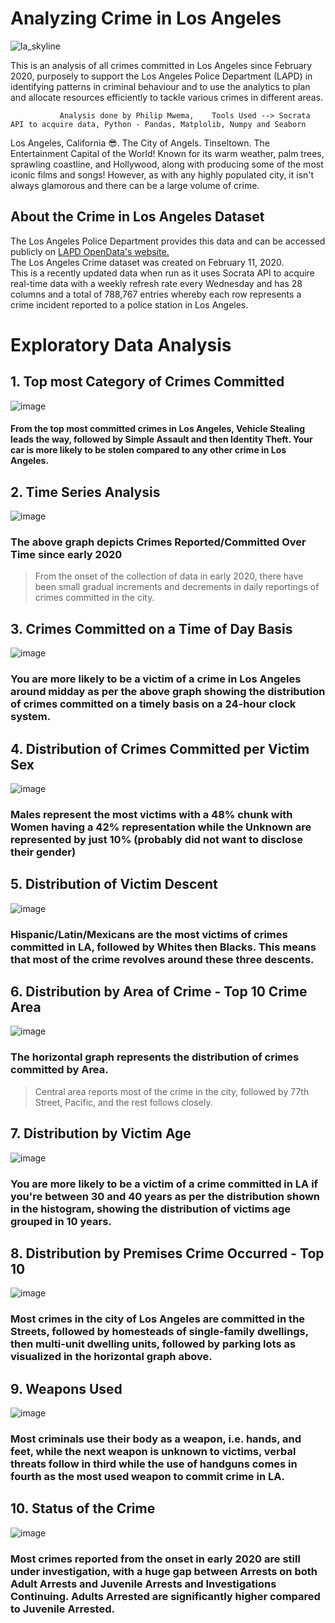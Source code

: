 # Analyzing Crime in Los Angeles
![la_skyline](https://github.com/mwemaphil/Analyzing-Crime-in-Los-Angeles/assets/45120853/ea79d9f5-86c1-422e-9bca-77029c7dc91a)

This is an analysis of all crimes committed in Los Angeles since February 2020, purposely to support the Los Angeles Police Department (LAPD) in identifying patterns in criminal behaviour and to use the analytics to plan and allocate resources efficiently to tackle various crimes in different areas. 

               Analysis done by Philip Mwema,    Tools Used --> Socrata API to acquire data, Python - Pandas, Matplolib, Numpy and Seaborn

Los Angeles, California 😎. The City of Angels. Tinseltown. The Entertainment Capital of the World! Known for its warm weather, palm trees, sprawling coastline, and Hollywood, along with producing some of the most iconic films and songs!
However, as with any highly populated city, it isn't always glamorous and there can be a large volume of crime.

## About the Crime in Los Angeles Dataset
The Los Angeles Police Department provides this data and can be accessed publicly on [LAPD OpenData's website.](https://data.lacity.org/Public-Safety/Crime-Data-from-2020-to-Present/2nrs-mtv8)  
The Los Angeles Crime dataset was created on February 11, 2020.  
This is a recently updated data when run as it uses Socrata API to acquire real-time data with a weekly refresh rate every Wednesday and has 28 columns and a total of 788,767 entries whereby each row represents a crime incident reported to a police station in Los Angeles.

# Exploratory Data Analysis
## 1. Top most Category of Crimes Committed
![image](https://github.com/mwemaphil/Analyzing-Crime-in-Los-Angeles/assets/45120853/9d40a549-6d66-482e-9bd7-51119dad9719)
#### From the top most committed crimes in Los Angeles, Vehicle Stealing leads the way, followed by Simple Assault and then Identity Theft. Your car is more likely to be stolen compared to any other crime in Los Angeles.

## 2. Time Series Analysis
![image](https://github.com/mwemaphil/Analyzing-Crime-in-Los-Angeles/assets/45120853/369cbcd2-96cd-42b3-8c8a-f2b6dae9653b)
### The above graph depicts Crimes Reported/Committed Over Time since early 2020
> From the onset of the collection of data in early 2020, there have been small gradual increments and decrements in daily reportings of crimes committed in the city.

## 3. Crimes Committed on a Time of Day Basis
![image](https://github.com/mwemaphil/Analyzing-Crime-in-Los-Angeles/assets/45120853/479dbd66-7972-43ea-80be-5bfdeb8e7b78)
### You are more likely to be a victim of a crime in Los Angeles around midday as per the above graph showing the distribution of crimes committed on a timely basis on a 24-hour clock system.

## 4. Distribution of Crimes Committed per Victim Sex
![image](https://github.com/mwemaphil/Analyzing-Crime-in-Los-Angeles/assets/45120853/6618bef4-03a7-4a2f-8737-69648baf922f)
### Males represent the most victims with a 48% chunk with Women having a 42% representation while the Unknown are represented by just 10% (probably did not want to disclose their gender)

## 5. Distribution of Victim Descent
![image](https://github.com/mwemaphil/Analyzing-Crime-in-Los-Angeles/assets/45120853/78a7a76c-b90a-424c-b28d-1474ec6f86bb)
### Hispanic/Latin/Mexicans are the most victims of crimes committed in LA, followed by Whites then Blacks. This means that most of the crime revolves around these three descents.

## 6. Distribution by Area of Crime - Top 10 Crime Area
![image](https://github.com/mwemaphil/Analyzing-Crime-in-Los-Angeles/assets/45120853/49eb03c2-fb3d-44e7-92c1-93b22bfb8e2c)
###  The horizontal graph represents the distribution of crimes committed by Area.
> Central area reports most of the crime in the city, followed by 77th Street, Pacific, and the rest follows closely.

## 7. Distribution by Victim Age
![image](https://github.com/mwemaphil/Analyzing-Crime-in-Los-Angeles/assets/45120853/e90bee15-0625-47ae-8522-5327c6fd1604)
### You are more likely to be a victim of a crime committed in LA if you're between 30 and 40 years as per the distribution shown in the histogram, showing the distribution of victims age grouped in 10 years.

## 8. Distribution by Premises Crime Occurred - Top 10
![image](https://github.com/mwemaphil/Analyzing-Crime-in-Los-Angeles/assets/45120853/aceaad10-d397-4431-bf23-a4a6930a5aa1)
### Most crimes in the city of Los Angeles are committed in the Streets, followed by homesteads of single-family dwellings, then multi-unit dwelling units, followed by parking lots as visualized in the horizontal graph above.

## 9. Weapons Used
![image](https://github.com/mwemaphil/Analyzing-Crime-in-Los-Angeles/assets/45120853/fd64af84-de72-4b77-a4b3-0414b146fe72)
### Most criminals use their body as a weapon, i.e. hands, and feet, while the next weapon is unknown to victims, verbal threats follow in third while the use of handguns comes in fourth as the most used weapon to commit crime in LA.

## 10. Status of the Crime
![image](https://github.com/mwemaphil/Analyzing-Crime-in-Los-Angeles/assets/45120853/7824198e-d332-4272-ac01-5a3324fc210b)
### Most crimes reported from the onset in early 2020 are still under investigation, with a huge gap between Arrests on both Adult Arrests and Juvenile Arrests and Investigations Continuing. Adults Arrested are significantly higher compared to Juvenile Arrested.





